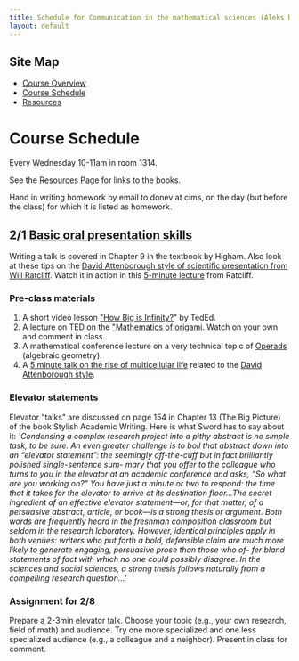 ```yaml
---
title: Schedule for Communication in the mathematical sciences (Aleks Donev, Spring 2023, Courant)
layout: default
---
```


## Site Map
* [Course Overview](https://adonev.github.io/WrittenOral/)
* [Course Schedule](schedule.md)
* [Resources](resources.md) 

# Course Schedule

Every Wednesday 10-11am in room 1314.

See the [Resources Page](resources.md) for links to the books. 

Hand in writing homework by email to donev at cims, on the day (but before the class) for which it is listed as homework.

## 2/1 [Basic oral presentation skills](Resources/Lecture-MS-1.pdf)

Writing a talk is covered in Chapter 9 in the textbook by Higham. Also look at these tips on the [David Attenborough style of scientific presentation from Will Ratcliff](Resources/David-Attenborough.pdf). Watch it in action in this [5-minute lecture](https://www.youtube.com/watch?v=jVGHr6MHapo) from Ratcliff.

### Pre-class materials

1.  A short video lesson ["How Big is Infinity?](https://www.youtube.com/watch?v=NYKcOFQCeno)" by TedEd.
2.  A lecture on TED on the ["Mathematics of origami](https://www.youtube.com/watch?v=NYKcOFQCeno). Watch on your own and comment in class.
3.  A mathematical conference lecture on a very technical topic of [Operads](https://www.youtube.com/watch?v=ZquD_VRDFoU) (algebraic geometry).
4.  A [5 minute talk on the rise of multicellular life](https://www.youtube.com/watch?v=jVGHr6MHapo) related to the [David Attenborough style](Resources/David-Attenborough.pdf).

### Elevator statements

Elevator "talks" are discussed on page 154 in Chapter 13 (The Big Picture) of the book Stylish Academic Writing. Here is what Sword has to say about it:
_'Condensing a complex research project into a pithy abstract is no simple task, to be sure. An even greater challenge is to boil that abstract down into an “elevator statement”: the seemingly off-the-cuff but in fact brilliantly polished single-sentence sum- mary that you offer to the colleague who turns to you in the elevator at an academic conference and asks, “So what are you working on?” You have just a minute or two to respond: the time that it takes for the elevator to arrive at its destination floor...The secret ingredient of an effective elevator statement—or, for that matter, of a persuasive abstract, article, or book—is a strong thesis or argument. Both words are frequently heard in the freshman composition classroom but seldom in the research laboratory. However, identical principles apply in both venues: writers who put forth a bold, defensible claim are much more likely to generate engaging, persuasive prose than those who of- fer bland statements of fact with which no one could possibly disagree. In the sciences and social sciences, a strong thesis follows naturally from a compelling research question...'_

### Assignment for 2/8

Prepare a 2-3min elevator talk. Choose your topic (e.g., your own research, field of math) and audience. Try one more specialized and one less specialized audience (e.g., a colleague and a neighbor). Present in class for comment.




